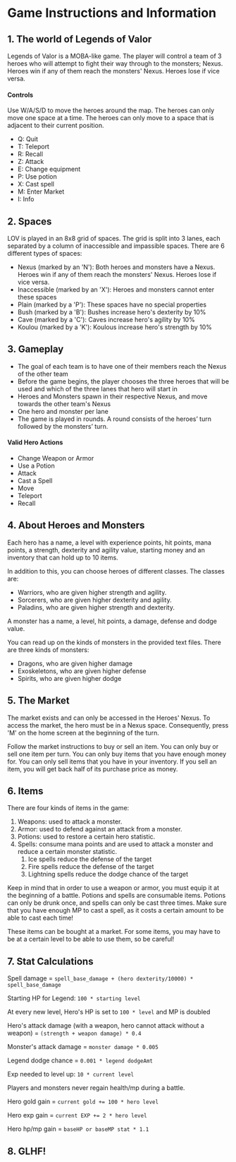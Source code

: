# Game Instructions and Information

## 1. The world of Legends of Valor

Legends of Valor is a MOBA-like game. The player will control a team of 3 heroes who will attempt to fight their way through to the monsters; Nexus. Heroes win if any of them reach the monsters' Nexus. Heroes lose if vice versa. 

#### Controls

Use W/A/S/D to move the heroes around the map. The heroes can only move one space at a time. The heroes can only move to a space that is adjacent to their current position.

- Q: Quit
- T: Teleport
- R: Recall
- Z: Attack
- E: Change equipment
- P: Use potion
- X: Cast spell
- M: Enter Market
- I: Info

## 2. Spaces

LOV is played in an 8x8 grid of spaces. The grid is split into 3 lanes, each separated by a column of inaccessible and impassible spaces. There are 6 different types of spaces:

- Nexus (marked by an 'N'): Both heroes and monsters have a Nexus. Heroes win if any of them reach the monsters' Nexus. Heroes lose if vice versa.
- Inaccessible (marked by an 'X'): Heroes and monsters cannot enter these spaces
- Plain (marked by a 'P'): These spaces have no special properties
- Bush (marked by a 'B'): Bushes increase hero's dexterity by 10%
- Cave (marked by a 'C'): Caves increase hero's agility by 10%
- Koulou (marked by a 'K'): Koulous increase hero's strength by 10%



## 3. Gameplay

- The goal of each team is to have one of their members reach the Nexus of the other team
- Before the game begins, the player chooses the three heroes that will be used and which of the
  three lanes that hero will start in
- Heroes and Monsters spawn in their respective Nexus, and move towards the other team's Nexus
- One hero and monster per lane
- The game is played in rounds. A round consists of the heroes’ turn followed by the monsters’
  turn. 

#### Valid Hero Actions

- Change Weapon or Armor
- Use a Potion
- Attack
- Cast a Spell
- Move
- Teleport
- Recall

## 4. About Heroes and Monsters

Each hero has a name, a level with experience points, hit points, mana points, a strength, dexterity and agility value, starting money and an inventory that can hold up to 10 items.

In addition to this, you can choose heroes of different classes. The classes are:
- Warriors, who are given higher strength and agility.
- Sorcerers, who are given higher dexterity and agility.
- Paladins, who are given higher strength and dexterity.

A monster has a name, a level, hit points, a damage, defense and dodge value.

You can read up on the kinds of monsters in the provided text files. There are three kinds of monsters:
- Dragons, who are given higher damage
- Exoskeletons, who are given higher defense
- Spirits, who are given higher dodge

## 5. The Market

The market exists and can only be accessed in the Heroes' Nexus. To access the market, the hero must be in a Nexus space. Consequently, press 'M' on the home screen at the beginning of the turn.

Follow the market instructions to buy or sell an item. You can only buy or sell one item per turn. You can only buy items that you have enough money for. You can only sell items that you have in your inventory. If you sell an item, you will get back half of its purchase price as money.

## 6. Items

There are four kinds of items in the game:

1. Weapons: used to attack a monster.
2. Armor: used to defend against an attack from a monster.
3. Potions: used to restore a certain hero statistic.
4. Spells: consume mana points and are used to attack a monster and reduce a certain monster statistic.
    1. Ice spells reduce the defense of the target
    2. Fire spells reduce the defense of the target
    3. Lightning spells reduce the dodge chance of the target

Keep in mind that in order to use a weapon or armor, you must equip it at the beginning of a battle.
Potions and spells are consumable items. Potions can only be drunk once, and spells can only be cast three times. Make sure that you have enough MP to cast a spell, as it costs a certain amount to be able to cast each time!

These items can be bought at a market. For some items, you may have to be at a certain level to be able to use them, so be careful!

## 7. Stat Calculations

Spell damage = `spell_base_damage + (hero dexterity/10000) * spell_base_damage`

Starting HP for Legend: `100 * starting level`

At every new level, Hero's HP is set to `100 * level` and MP is doubled

Hero's attack damage (with a weapon, hero cannot attack without a weapon) = `(strength + weapon damage) * 0.4`

Monster's attack damage = `monster damage * 0.005`

Legend dodge chance = `0.001 * legend dodgeAmt`

Exp needed to level up: `10 * current level`

Players and monsters never regain health/mp during a battle.

Hero gold gain = `current gold += 100 * hero level`

Hero exp gain = `current EXP += 2 * hero level`

Hero hp/mp gain = `baseHP or baseMP stat * 1.1`

## 8. GLHF!